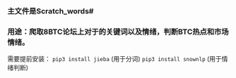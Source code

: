 ### 主文件是Scratch_words#
### 用途：爬取8BTC论坛上对于的关键词以及情绪，判断BTC热点和市场情绪。
需要提前安装：
`pip3 install jieba` (用于分词)
`pip3 install snownlp` (用于情绪判断)
